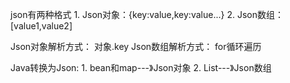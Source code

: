 json有两种格式
    1. Json对象：{key:value,key:value...}
    2. Json数组：[value1,value2]

Json对象解析方式：
    对象.key
Json数组解析方式：
    for循环遍历

Java转换为Json:
    1. bean和map---》Json对象
    2. List---》Json数组